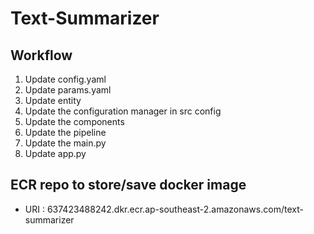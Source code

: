 # Text-Summarizer

## Workflow

1. Update config.yaml
2. Update params.yaml
3. Update entity
4. Update the configuration manager in src config
5. Update the components
6. Update the pipeline
7. Update the main.py
8. Update app.py

## ECR repo to store/save docker image
- URI : 637423488242.dkr.ecr.ap-southeast-2.amazonaws.com/text-summarizer